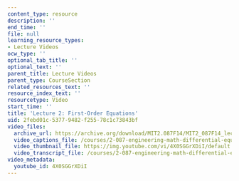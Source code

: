 ```yaml
---
content_type: resource
description: ''
end_time: ''
file: null
learning_resource_types:
- Lecture Videos
ocw_type: ''
optional_tab_title: ''
optional_text: ''
parent_title: Lecture Videos
parent_type: CourseSection
related_resources_text: ''
resource_index_text: ''
resourcetype: Video
start_time: ''
title: 'Lecture 2: First-Order Equations'
uid: 2febd01c-5377-9482-f255-78c1c73843bf
video_files:
  archive_url: https://archive.org/download/MIT2.087F14/MIT2_087F14_lec02_300k.mp4
  video_captions_file: /courses/2-087-engineering-math-differential-equations-and-linear-algebra-fall-2014/48148b2618ac5085800983d26825afe6_4X0SGGrXDiI.vtt
  video_thumbnail_file: https://img.youtube.com/vi/4X0SGGrXDiI/default.jpg
  video_transcript_file: /courses/2-087-engineering-math-differential-equations-and-linear-algebra-fall-2014/aeaab4766a2fe83f8dfbe8d7809562f4_4X0SGGrXDiI.pdf
video_metadata:
  youtube_id: 4X0SGGrXDiI
---
```

